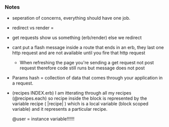 ### Notes
- seperation of concerns, everything should have one job.
- redirect vs render =  

- get requests show us something (erb/render) else we redirect

- cant put a flash message inside a route that ends in an erb, they last one http request and are not available until you fire that http request 
  - When refreshing the page you're sending a get request not post request therefore code still runs but message does not post
 
- Params hash = collection of data that comes through your application in a request.

- (recipes INDEX.erb) I am itterating through all my recipes (@recipes.each) so recipe inside the block 
  is represented by the variable recipe ( |recipe| ) which is a local variable (block scoped variable) and it represents a particular recipe.

  @user = instance variable!!!!!!